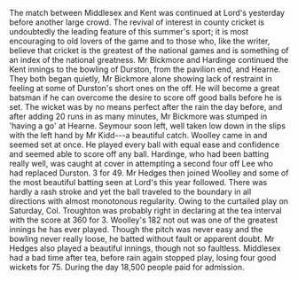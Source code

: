 The match between Middlesex and Kent was continued at Lord's yesterday before another large crowd. The revival of interest in county cricket is undoubtedly the leading feature of this summer's sport; it is most encouraging to old lovers of the game and to those who, like the writer, believe that cricket is the greatest of the national games and is something of an index of the national greatness. Mr Bickmore and Hardinge continued the Kent innings to the bowling of Durston, from the pavilion end, and Hearne. They both began quietly, Mr Bickmore alone showing lack of restraint in feeling at some of Durston's short ones on the off. He will become a great batsman if he can overcome the desire to score off good balls before he is set. The wicket was by no means perfect after the rain the day before, and after adding 20 runs in as many minutes, Mr Bickmore was stumped in 'having a go' at Hearne. Seymour soon left, well taken low down in the slips with the left hand by Mr Kidd---a beautiful catch. Woolley came in and seemed set at once. He played every ball with equal ease and confidence and seemed able to score off any ball. Hardinge, who had been batting really well, was caught at cover in attempting a second four off Lee who had replaced Durston. 3 for 49. Mr Hedges then joined Woolley and some of the most beautiful batting seen at Lord's this year followed. There was hardly a rash stroke and yet the ball traveled to the boundary in all directions with almost monotonous regularity. Owing to the curtailed play on Saturday, Col. Troughton was probably right in declaring at the tea interval with the score at 360 for 3. Woolley's 182 not out was one of the greatest innings he has ever played. Though the pitch was never easy and the bowling never really loose, he batted without fault or apparent doubt. Mr Hedges also played a beautiful innings, though not so faultless. Middlesex had a bad time after tea, before rain again stopped play, losing four good wickets for 75. During the day 18,500 people paid for admission.
